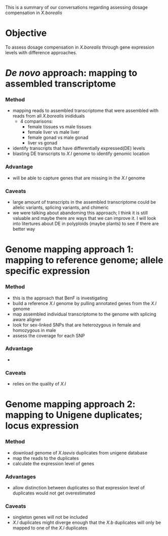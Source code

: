 This is a summary of our conversations regarding assessing dosage compensation in *X.borealis* 

# Objective
To assess dosage compensation in *X.borealis* through gene expression levels with difference approaches. 

# *De novo* approach: mapping to assembled transcriptome
### Method
- mapping reads to assembled transcriptome that were assembled with reads from all *X.borealis* inididuals
  - 4 comparisons:
    - female tissues vs male tissues
    - female liver vs male liver
    - female gonad vs male gonad
    - liver vs gonad
- identify transcripts that have differentially expressed(DE) levels
- blasting DE transcripts to *X.l* genome to identify genomic location 
### Advantage
- will be able to capture genes that are missing in the *X.l* genome
### Caveats
- large amount of transcripts in the assembled transcriptome could be allelic variants, splicing variants, and chimeric 
- we were talking about abandoming this approach; I think it is still valuable and maybe there are ways that we can improve it. I will look into litertures about DE in polyploids (maybe plants) to see if there are better way 

# Genome mapping approach 1: mapping to reference genome; allele specific expression
### Method
- this is the approach that BenF is investigating
- build a reference *X.l* genome by pulling annotated genes from the *X.l* genome
- map assembled individual transcriptome to the genome with splicing aware aligner
- look for sex-linked SNPs that are heterozygous in female and homozygous in male
- assess the coverage for each SNP 
### Advantage
- 
### Caveats
- relies on the quality of *X.l*

# Genome mapping approach 2: mapping to Unigene duplicates; locus expression
### Method
- download genome of *X.laevis* duplicates from unigene database
- map the reads to the duplicates
- calculate the expression level of genes
### Advantages
- allow distinction between duplicates so that expression level of duplicates would not get overestimated 
### Caveats
- singleton genes will not be included
- *X.l* duplicates might diverge enough that the *X.b* duplicates will only be mapped to one of the *X.l* duplicates
